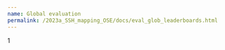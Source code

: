 ```yaml
---
name: Global evaluation 
permalink: /2023a_SSH_mapping_OSE/docs/eval_glob_leaderboards.html
---
```


1